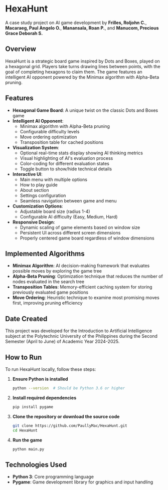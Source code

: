 # HexaHunt

A case study project on AI game development by **Frilles, Roljohn C.**, **Macaraeg, Paul Angelo O.**, **Manansala, Roan P.**, and **Manucom, Precious Grace Deborah S.**

## Overview

HexaHunt is a strategic board game inspired by Dots and Boxes, played on a hexagonal grid. Players take turns drawing lines between points, with the goal of completing hexagons to claim them. The game features an intelligent AI opponent powered by the Minimax algorithm with Alpha-Beta pruning.

## Features

- **Hexagonal Game Board**: A unique twist on the classic Dots and Boxes game
- **Intelligent AI Opponent**: 
  - Minimax algorithm with Alpha-Beta pruning
  - Configurable difficulty levels
  - Move ordering optimization
  - Transposition table for cached positions
- **Visualization System**:
  - Optional real-time stats display showing AI thinking metrics
  - Visual highlighting of AI's evaluation process
  - Color-coding for different evaluation states
  - Toggle button to show/hide technical details
- **Interactive UI**:
  - Main menu with multiple options
  - How to play guide
  - About section
  - Settings configuration
  - Seamless navigation between game and menu
- **Customization Options**:
  - Adjustable board size (radius 1-4)
  - Configurable AI difficulty (Easy, Medium, Hard)
- **Responsive Design**:
  - Dynamic scaling of game elements based on window size
  - Persistent UI across different screen dimensions
  - Properly centered game board regardless of window dimensions

## Implemented Algorithms

- **Minimax Algorithm**: AI decision-making framework that evaluates possible moves by exploring the game tree
- **Alpha-Beta Pruning**: Optimization technique that reduces the number of nodes evaluated in the search tree
- **Transposition Tables**: Memory-efficient caching system for storing previously evaluated game positions
- **Move Ordering**: Heuristic technique to examine most promising moves first, improving pruning efficiency

## Date Created

This project was developed for the Introduction to Artificial Intelligence subject at the Polytechnic University of the Philippines during the Second Semester (April to June) of Academic Year 2024-2025.

## How to Run

To run HexaHunt locally, follow these steps:

1. **Ensure Python is installed**
   ```bash
   python --version  # Should be Python 3.6 or higher
   ```

2. **Install required dependencies**
   ```bash
   pip install pygame
   ```

3. **Clone the repository or download the source code**
   ```bash
   git clone https://github.com/PaullyMac/HexaHunt.git
   cd HexaHunt
   ```

4. **Run the game**
   ```bash
   python main.py
   ```

## Technologies Used

- **Python 3**: Core programming language
- **Pygame**: Game development library for graphics and input handling
